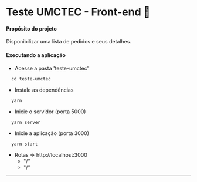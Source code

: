 # Teste UMCTEC - Front-end 🛵

#### Propósito do projeto

Disponibilizar uma lista de pedidos e seus detalhes.

#### Executando a aplicação

- Acesse a pasta 'teste-umctec'

```shell
  cd teste-umctec
```

- Instale as dependências
```shell
  yarn
```

- Inicie o servidor (porta 5000)

```shell
  yarn server
```

- Inicie a aplicação (porta 3000)

```shell
  yarn start
```

- Rotas => http://localhost:3000
  - "/"
  - "/"

---
